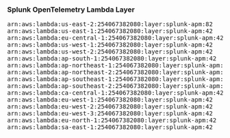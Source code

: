 <h3>Splunk OpenTelemetry Lambda Layer</h3>

<pre>
arn:aws:lambda:us-east-2:254067382080:layer:splunk-apm:82
arn:aws:lambda:us-east-1:254067382080:layer:splunk-apm:42
arn:aws:lambda:eu-central-1:254067382080:layer:splunk-apm:42
arn:aws:lambda:us-west-1:254067382080:layer:splunk-apm:42
arn:aws:lambda:us-west-2:254067382080:layer:splunk-apm:42
arn:aws:lambda:ap-south-1:254067382080:layer:splunk-apm:42
arn:aws:lambda:ap-northeast-1:254067382080:layer:splunk-apm:42
arn:aws:lambda:ap-northeast-2:254067382080:layer:splunk-apm:42
arn:aws:lambda:ap-southeast-1:254067382080:layer:splunk-apm:42
arn:aws:lambda:ap-southeast-2:254067382080:layer:splunk-apm:42
arn:aws:lambda:ca-central-1:254067382080:layer:splunk-apm:42
arn:aws:lambda:eu-west-1:254067382080:layer:splunk-apm:42
arn:aws:lambda:eu-west-2:254067382080:layer:splunk-apm:42
arn:aws:lambda:eu-west-3:254067382080:layer:splunk-apm:42
arn:aws:lambda:eu-north-1:254067382080:layer:splunk-apm:42
arn:aws:lambda:sa-east-1:254067382080:layer:splunk-apm:42
</pre>